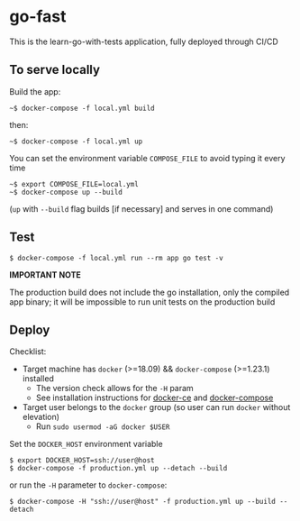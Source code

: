 # go-fast

This is the learn-go-with-tests application, fully deployed through CI/CD

## To serve locally

Build the app:

    ~$ docker-compose -f local.yml build

then:

    ~$ docker-compose -f local.yml up

You can set the environment variable `COMPOSE_FILE` to avoid typing it every time

    ~$ export COMPOSE_FILE=local.yml
    ~$ docker-compose up --build

(`up` with `--build` flag builds [if necessary] and serves in one command)

## Test

    $ docker-compose -f local.yml run --rm app go test -v

**IMPORTANT NOTE**

The production build does not include the go installation, only the compiled app binary; it will be impossible to run unit tests on the production build

## Deploy

Checklist:

- Target machine has `docker` (>=18.09) && `docker-compose` (>=1.23.1) installed
  - The version check allows for the `-H` param
  - See installation instructions for [docker-ce](https://docs.docker.com/install/linux/docker-ce/ubuntu/) and [docker-compose](https://docs.docker.com/compose/install/)
- Target user belongs to the `docker` group (so user can run `docker` without elevation)
  - Run `sudo usermod -aG docker $USER`

Set the `DOCKER_HOST` environment variable

    $ export DOCKER_HOST=ssh://user@host
    $ docker-compose -f production.yml up --detach --build

or run the `-H` parameter to `docker-compose`:

    $ docker-compose -H "ssh://user@host" -f production.yml up --build --detach

